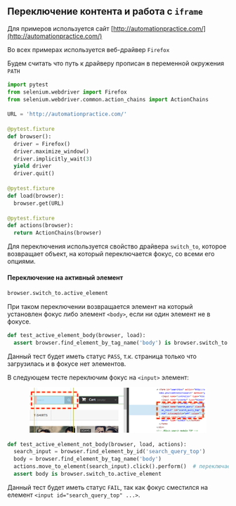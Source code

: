 Переключение контента и работа с ```iframe```
---------------------------------------------

Для примеров используется сайт [http://automationpractice.com/](http://automationpractice.com/)

Во всех примерах используется веб-драйвер `Firefox`

Будем считать что путь к драйверу прописан в переменной окружения `PATH`
```python
import pytest
from selenium.webdriver import Firefox
from selenium.webdriver.common.action_chains import ActionChains

URL = 'http://automationpractice.com/'

@pytest.fixture
def browser():
  driver = Firefox()
  driver.maximize_window()
  driver.implicitly_wait(3)
  yield driver
  driver.quit()

@pytest.fixture
def load(browser):
  browser.get(URL)

@pytest.fixture
def actions(browser):
  return ActionChains(browser)
```
Для переключения используется свойство драйвера `switch_to`, которое возвращает объект, на который переключается фокус, со всеми его опциями.
#### Переключение на активный элемент
```python
browser.switch_to.active_element
```
При таком переключении возвращается элемент на который установлен фокус либо элемент `<body>`, если ни один элемент не в фокусе.
```python
def test_active_element_body(browser, load):
  assert browser.find_element_by_tag_name('body') is browser.switch_to.active_element
```
Данный тест будет иметь статус `PASS`, т.к. страница только что загрузилась и в фокусе нет элементов.

В следующем тесте переключим фокус на `<input>` элемент:
<p align="center">
  <img width="80%" height="auto" src="search_input.png">
</p>

```python
def test_active_element_not_body(browser, load, actions):
  search_input = browser.find_element_by_id('search_query_top')
  body = browser.find_element_by_tag_name('body')
  actions.move_to_element(search_input).click().perform()  # переключаем фокус
  assert body is browser.switch_to.active_element
```
Данный тест будет иметь статус `FAIL`, так как фокус сместился на елемент `<input id="search_query_top" ...>`.
